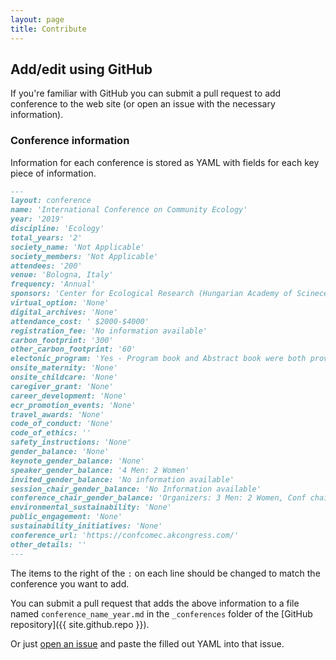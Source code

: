 ```yaml
---
layout: page
title: Contribute
---
```


## Add/edit using GitHub

If you're familiar with GitHub you can submit a pull request to add conference to the web site (or open an issue with the necessary information).

### Conference information

Information for each conference is stored as YAML with fields for each key piece of information.

```markdown
---
layout: conference 
name: 'International Conference on Community Ecology'
year: '2019'
discipline: 'Ecology'
total_years: '2'
society_name: 'Not Applicable'
society_members: 'Not Applicable'
attendees: '200'
venue: 'Bologna, Italy'
frequency: 'Annual'
sponsors: 'Center for Ecological Research (Hungarian Academy of Scinece), Universitat di Bologna'
virtual_option: 'None'
digital_archives: 'None'
attendance_cost: ' $2000-$4000'
registration_fee: 'No information available'
carbon_footprint: '300'
other_carbon_footprint: '60'
electonic_program: 'Yes - Program book and Abstract book were both provided on the conference website.'
onsite_maternity: 'None'
onsite_childcare: 'None'
caregiver_grant: 'None'
career_development: 'None'
ecr_promotion_events: 'None'
travel_awards: 'None'
code_of_conduct: 'None'
code_of_ethics: ''
safety_instructions: 'None'
gender_balance: 'None'
keynote_gender_balance: 'None'
speaker_gender_balance: '4 Men: 2 Women'
invited_gender_balance: 'No information available'
session_chair_gender_balance: 'No Information available'
conference_chair_gender_balance: 'Organizers: 3 Men: 2 Women, Conf chair: 1 Man'
environmental_sustainability: 'None'
public_engagement: 'None'
sustainability_initiatives: 'None'
conference_url: 'https://confcomec.akcongress.com/'
other_details: ''
---
```

The items to the right of the `:` on each line should be changed to match the conference you want to add.

You can submit a pull request that adds the above information to a file named `conference_name_year.md` in the `_conferences` folder of the [GitHub repository]({{ site.github.repo }}).

Or just [open an issue](https://github.com/eLifeAmbassadors/improving-conferences/issues/new) and paste the filled out YAML into that issue.

